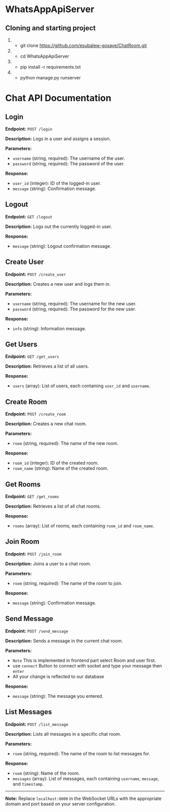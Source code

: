 # WhatsAppApiServer

## Cloning and starting project
1. - git clone https://github.com/esubalew-gosaye/ChatRoom.git
2. - cd WhatsAppApiServer
3. - pip install -r requirements.txt
4. - python manage.py runserver
# Chat API Documentation

## Login

**Endpoint:** `POST /login`

**Description:** Logs in a user and assigns a session.

**Parameters:**
- `username` (string, required): The username of the user.
- `password` (string, required): The password of the user.

**Response:**
- `user_id` (integer): ID of the logged-in user.
- `message` (string): Confirmation message.

## Logout

**Endpoint:** `GET /logout`

**Description:** Logs out the currently logged-in user.

**Response:**
- `message` (string): Logout confirmation message.

## Create User

**Endpoint:** `POST /create_user`

**Description:** Creates a new user and logs them in.

**Parameters:**
- `username` (string, required): The username for the new user.
- `password` (string, required): The password for the new user.

**Response:**
- `info` (string): Information message.
  
## Get Users

**Endpoint:** `GET /get_users`

**Description:** Retrieves a list of all users.

**Response:**
- `users` (array): List of users, each containing `user_id` and `username`.

## Create Room

**Endpoint:** `POST /create_room`

**Description:** Creates a new chat room.

**Parameters:**
- `room` (string, required): The name of the new room.

**Response:**
- `room_id` (integer): ID of the created room.
- `room_name` (string): Name of the created room.

## Get Rooms

**Endpoint:** `GET /get_rooms`

**Description:** Retrieves a list of all chat rooms.

**Response:**
- `rooms` (array): List of rooms, each containing `room_id` and `room_name`.

## Join Room

**Endpoint:** `POST /join_room`

**Description:** Joins a user to a chat room.

**Parameters:**
- `room` (string, required): The name of the room to join.

**Response:**
- `message` (string): Confirmation message.

## Send Message

**Endpoint:** `POST /send_message`

**Description:** Sends a message in the current chat room.

**Parameters:**
- `Note` This is implemented in frontend part select Room and user first.
- use `connect` Button to connect with socket and type your message then `enter`
- All your change is reflected to our database

**Response:**
- `message` (string): The message you entered.

## List Messages

**Endpoint:** `POST /list_message`

**Description:** Lists all messages in a specific chat room.

**Parameters:**
- `room` (string, required): The name of the room to list messages for.

**Response:**
- `room` (string): Name of the room.
- `messages` (array): List of messages, each containing `username`, `message`, and `timestamp`.

---

**Note:** Replace `localhost:8000` in the WebSocket URLs with the appropriate domain and port based on your server configuration.
